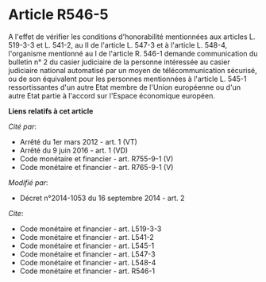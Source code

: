 # Article R546-5

A l'effet de vérifier les conditions d'honorabilité mentionnées aux articles L. 519-3-3 et L. 541-2, au II de l'article L.
547-3 et à l'article L. 548-4, l'organisme mentionné au I de l'article R. 546-1 demande communication du bulletin n° 2 du
casier judiciaire de la personne intéressée au casier judiciaire national automatisé par un moyen de télécommunication
sécurisé, ou de son équivalent pour les personnes mentionnées à l'article L. 545-1 ressortissantes d'un autre Etat membre de
l'Union européenne ou d'un autre Etat partie à l'accord sur l'Espace économique européen.

**Liens relatifs à cet article**

_Cité par_:

  - Arrêté du 1er mars 2012 - art. 1 (VT)
  - Arrêté du 9 juin 2016 - art. 1 (VD)
  - Code monétaire et financier - art. R755-9-1 (V)
  - Code monétaire et financier - art. R765-9-1 (V)

_Modifié par_:

  - Décret n°2014-1053 du 16 septembre 2014 - art. 2

_Cite_:

  - Code monétaire et financier - art. L519-3-3
  - Code monétaire et financier - art. L541-2
  - Code monétaire et financier - art. L545-1
  - Code monétaire et financier - art. L547-3
  - Code monétaire et financier - art. L548-4
  - Code monétaire et financier - art. R546-1
